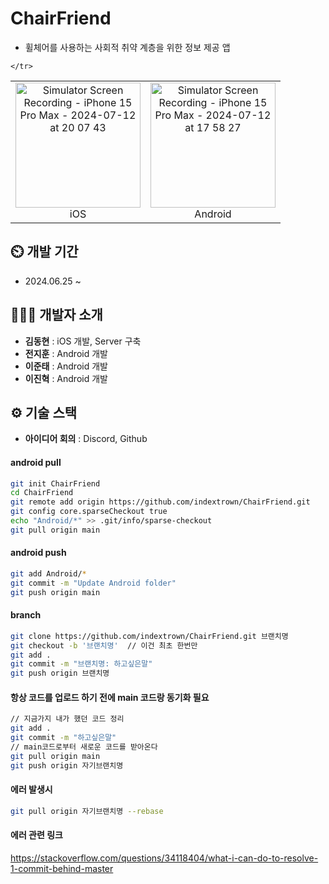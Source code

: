 # ChairFriend
- 휠체어를 사용하는 사회적 취약 계층을 위한 정보 제공 앱

<table>
    <tr>
        <td align="center">
            <img src="https://github.com/user-attachments/assets/34f45dcd-fa51-4170-9d1a-cb0220105eba" alt="Simulator Screen Recording - iPhone 15 Pro Max - 2024-07-12 at 20 07 43" style="width: 200px;">
            <br>
            <figcaption>iOS</figcaption>
        </td>
        <td align="center">
            <img src="" alt="Simulator Screen Recording - iPhone 15 Pro Max - 2024-07-12 at 17 58 27" style="width: 200px;">
            <br>
            <figcaption>Android</figcaption>
        </td>

    </tr>
</table>  




## ⏲️ 개발 기간 
- 2024.06.25 ~ 
  

## 🧑‍🤝‍🧑 개발자 소개 
- **김동현** : iOS 개발, Server 구축
- **전지훈** : Android 개발
- **이준태** : Android 개발
- **이진혁** : Android 개발
  

## ⚙️ 기술 스택
<!-- - **Server** : AWS EC2
- **Crawling** : Python
- **자연어 처리** : OpenAI
- **DB** : Mysql
- **Web** : Spring Boot -->
- **아이디어 회의** : Discord, Github



<!-- git init
git remote add origin https://github.com/indextrown/ChairFriend.git
git config core.sparseCheckout true -->

#### android pull
```bash
git init ChairFriend
cd ChairFriend
git remote add origin https://github.com/indextrown/ChairFriend.git
git config core.sparseCheckout true
echo "Android/*" >> .git/info/sparse-checkout
git pull origin main
```


#### android push
```bash
git add Android/* 
git commit -m "Update Android folder"
git push origin main
```

#### branch
```bash
git clone https://github.com/indextrown/ChairFriend.git 브랜치명
git checkout -b '브랜치명'  // 이건 최초 한번만
git add .
git commit -m "브랜치명: 하고싶은말"
git push origin 브랜치명
```

#### 항상 코드를 업로드 하기 전에 main 코드랑 동기화 필요
``` bash
// 지금가지 내가 했던 코드 정리
git add .
git commit -m "하고싶은말"
// main코드로부터 새로운 코드를 받아온다
git pull origin main
git push origin 자기브랜치명
```

#### 에러 발생시 
``` bash
git pull origin 자기브랜치명 --rebase
```

#### 에러 관련 링크
https://stackoverflow.com/questions/34118404/what-i-can-do-to-resolve-1-commit-behind-master



